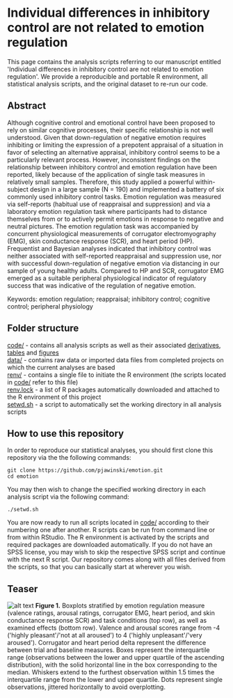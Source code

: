 # Individual differences in inhibitory control are not related to emotion regulation         
This page contains the analysis scripts referring to our manuscript entitled 'Individual differences in inhibitory control are not related to emotion regulation'. We provide a reproducible and portable R environment, all statistical analysis scripts, and the original dataset to re-run our code.

## Abstract
Although cognitive control and emotional control have been proposed to rely on similar cognitive processes, their specific relationship is not well understood. Given that down-regulation of negative emotion requires inhibiting or limiting the expression of a prepotent appraisal of a situation in favor of selecting an alternative appraisal, inhibitory control seems to be a particularly relevant process. However, inconsistent findings on the relationship between inhibitory control and emotion regulation have been reported, likely because of the application of single task measures in relatively small samples. Therefore, this study applied a powerful within-subject design in a large sample (N = 190) and implemented a battery of six commonly used inhibitory control tasks. Emotion regulation was measured via self-reports (habitual use of reappraisal and suppression) and via a laboratory emotion regulation task where participants had to distance themselves from or to actively permit emotions in response to negative and neutral pictures. The emotion regulation task was accompanied by concurrent physiological measurements of corrugator electromyography (EMG), skin conductance response (SCR), and heart period (HP). Frequentist and Bayesian analyses indicated that inhibitory control was neither associated with self-reported reappraisal and suppression use, nor with successful down-regulation of negative emotion via distancing in our sample of young healthy adults. Compared to HP and SCR, corrugator EMG emerged as a suitable peripheral physiological indicator of regulatory success that was indicative of the regulation of negative emotion. <br>

Keywords: emotion regulation; reappraisal; inhibitory control; cognitive control; peripheral physiology<br>

## Folder structure
[code/](code/) - contains all analysis scripts as well as their associated [derivatives](code/derivatives), [tables](code/tables) and [figures](code/figures)<br>
[data/](data/) - contains raw data or imported data files from completed projects on which the current analyses are based<br>
[renv/](renv/) - contains a single file to initiate the R environment (the scripts located in [code/](code/) refer to this file)<br>
[renv.lock](renv.lock) - a list of R packages automatically downloaded and attached to the R environment of this project<br>
[setwd.sh](setwd.sh) - a script to automatically set the working directory in all analysis scripts<br>

## How to use this repository
In order to reproduce our statistical analyses, you should first clone this repository via the the following commands:
```
git clone https://github.com/pjawinski/emotion.git
cd emotion
```
You may then wish to change the specified working directory in each analysis script via the following command:
```
./setwd.sh
```
You are now ready to run all scripts located in [code/](code/) according to their numbering one after another. R scripts can be run from command line or from within RStudio. The R environment is activated by the scripts and required packages are downloaded automatically. If you do not have an SPSS license, you may wish to skip the respective SPSS script and continue with the next R script. Our repository comes along with all files derived from the scripts, so that you can basically start at wherever you wish.

## Teaser
![alt text](https://pjawinski.github.io/emotion/code/figures/boxplots.png "Figure 1")
**Figure 1.** Boxplots stratified by emotion regulation measure (valence ratings, arousal ratings, corrugator EMG, heart period, and skin conductance response SCR) and task conditions (top row), as well as examined effects (bottom row). Valence and arousal scores range from -4 ('highly pleasant'/'not at all aroused') to 4 ('highly unpleasant'/'very aroused'). Corrugator and heart period delta represent the difference between trial and baseline measures. Boxes represent the interquartile range (observations between the lower and upper quartile of the ascending distribution), with the solid horizontal line in the box corresponding to the median. Whiskers extend to the furthest observation within 1.5 times the interquartile range from the lower and upper quartile. Dots represent single observations, jittered horizontally to avoid overplotting.
